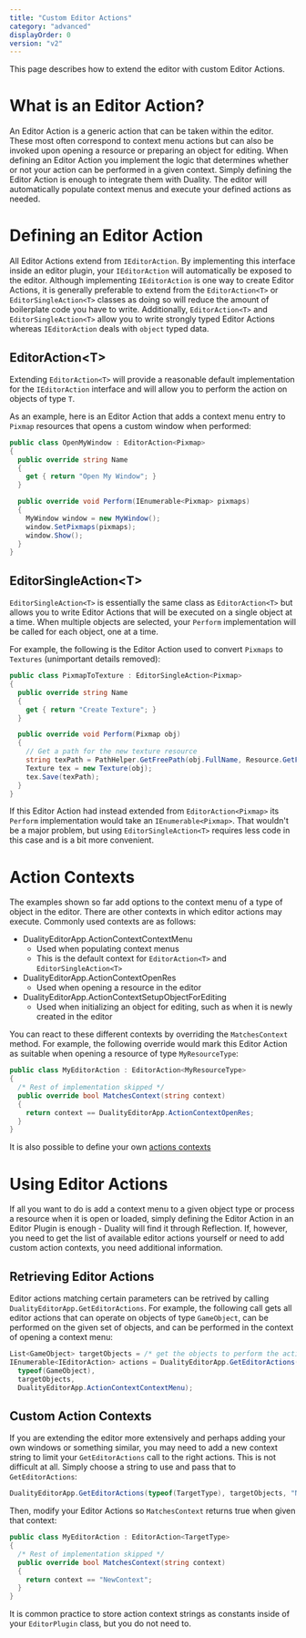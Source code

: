 ```yaml
---
title: "Custom Editor Actions"
category: "advanced"
displayOrder: 0
version: "v2"
---
```


This page describes how to extend the editor with custom Editor Actions.

# What is an Editor Action?

An Editor Action is a generic action that can be taken within the editor. These most often correspond to context menu actions but can also be invoked upon opening a resource or preparing an object for editing. When defining an Editor Action you implement the logic that determines whether or not your action can be performed in a given context. Simply defining the Editor Action is enough to integrate them with Duality. The editor will automatically populate context menus and execute your defined actions as needed.

# Defining an Editor Action

All Editor Actions extend from `IEditorAction`. By implementing this interface inside an editor plugin, your `IEditorAction` will automatically be exposed to the editor. Although implementing `IEditorAction` is one way to create Editor Actions, it is generally preferable to extend from the `EditorAction<T>` or `EditorSingleAction<T>` classes as doing so will reduce the amount of boilerplate code you have to write. Additionally, `EditorAction<T>` and `EditorSingleAction<T>` allow you to write strongly typed Editor Actions whereas `IEditorAction` deals with `object` typed data.

## EditorAction\<T\>

Extending `EditorAction<T>` will provide a reasonable default implementation for the `IEditorAction` interface and will allow you to perform the action on objects of type `T`.

As an example, here is an Editor Action that adds a context menu entry to `Pixmap` resources that opens a custom window when performed:

```csharp
public class OpenMyWindow : EditorAction<Pixmap>
{
  public override string Name
  {
    get { return "Open My Window"; }
  }

  public override void Perform(IEnumerable<Pixmap> pixmaps)
  {
    MyWindow window = new MyWindow();
    window.SetPixmaps(pixmaps);
    window.Show();
  }
}
```

## EditorSingleAction\<T\>

`EditorSingleAction<T>` is essentially the same class as `EditorAction<T>` but allows you to write Editor Actions that will be executed on a single object at a time. When multiple objects are selected, your `Perform` implementation will be called for each object, one at a time.

For example, the following is the Editor Action used to convert `Pixmaps` to `Textures` (unimportant details removed):

```csharp
public class PixmapToTexture : EditorSingleAction<Pixmap>
{
  public override string Name
  {
    get { return "Create Texture"; }
  }

  public override void Perform(Pixmap obj)
  {
    // Get a path for the new texture resource
    string texPath = PathHelper.GetFreePath(obj.FullName, Resource.GetFileExtByType<Texture>());
    Texture tex = new Texture(obj);
    tex.Save(texPath);
  }
}
```

If this Editor Action had instead extended from `EditorAction<Pixmap>` its `Perform` implementation would take an `IEnumerable<Pixmap>`. That wouldn't be a major problem, but using `EditorSingleAction<T>` requires less code in this case and is a bit more convenient.

# Action Contexts

The examples shown so far add options to the context menu of a type of object in the editor. There are other contexts in which editor actions may execute. Commonly used contexts are as follows:
- DualityEditorApp.ActionContextContextMenu
  - Used when populating context menus
  - This is the default context for `EditorAction<T>` and `EditorSingleAction<T>`
- DualityEditorApp.ActionContextOpenRes
  - Used when opening a resource in the editor
- DualityEditorApp.ActionContextSetupObjectForEditing
  - Used when initializing an object for editing, such as when it is newly created in the editor

You can react to these different contexts by overriding the `MatchesContext` method. For example, the following override would mark this Editor Action as suitable when opening a resource of type `MyResourceType`:

```csharp
public class MyEditorAction : EditorAction<MyResourceType>
{
  /* Rest of implementation skipped */
  public override bool MatchesContext(string context)
  {
    return context == DualityEditorApp.ActionContextOpenRes;
  }
}
```

It is also possible to define your own [actions contexts](#custom-actions)

# Using Editor Actions

If all you want to do is add a context menu to a given object type or process a resource when it is open or loaded, simply defining the Editor Action in an Editor Plugin is enough - Duality will find it through Reflection. If, however, you need to get the list of available editor actions yourself or need to add custom action contexts, you need additional information.

## Retrieving Editor Actions

Editor actions matching certain parameters can be retrived by calling `DualityEditorApp.GetEditorActions`. For example, the following call gets all editor actions that can operate on objects of type `GameObject`, can be performed on the given set of objects, and can be performed in the context of opening a context menu:

```csharp
List<GameObject> targetObjects = /* get the objects to perform the actions on*/;
IEnumerable<IEditorAction> actions = DualityEditorApp.GetEditorActions(
  typeof(GameObject), 
  targetObjects, 
  DualityEditorApp.ActionContextContextMenu);
```

## <a name="custom-actions"></a>Custom Action Contexts

If you are extending the editor more extensively and perhaps adding your own windows or something similar, you may need to add a new context string to limit your `GetEditorActions` call to the right actions. This is not difficult at all. Simply choose a string to use and pass that to `GetEditorActions`: 

```csharp
DualityEditorApp.GetEditorActions(typeof(TargetType), targetObjects, "NewContext");
```

Then, modify your Editor Actions so `MatchesContext` returns true when given that context:

```csharp
public class MyEditorAction : EditorAction<TargetType>
{
  /* Rest of implementation skipped */
  public override bool MatchesContext(string context)
  {
    return context == "NewContext";
  }
}
```

It is common practice to store action context strings as constants inside of your `EditorPlugin` class, but you do not need to.
